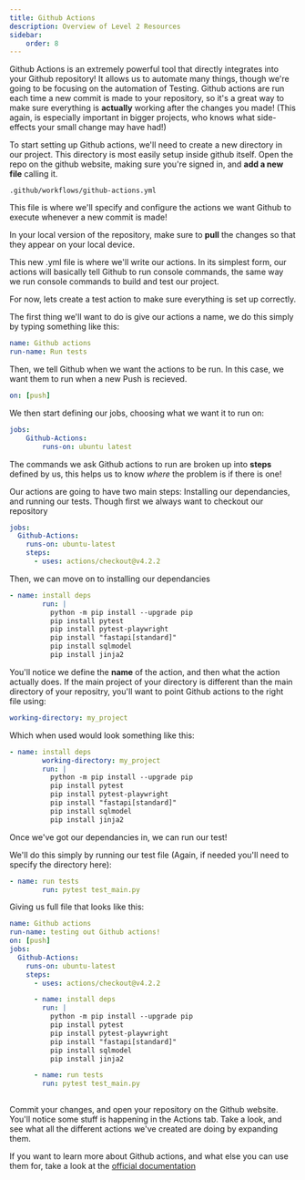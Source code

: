 ```yaml
---
title: Github Actions
description: Overview of Level 2 Resources
sidebar:
    order: 8
---
```


Github Actions is an extremely powerful tool that directly integrates into your Github repository! It allows us to automate many things, though we're going to be focusing on the automation of Testing. Github actions are run each time a new commit is made to your repository, so it's a great way to make sure everything is **actually** working after the changes you made! (This again, is especially important in bigger projects, who knows what side-effects your small change may have had!)


To start setting up Github actions, we'll need to create a new directory in our project. This directory is most easily setup inside github itself. Open the repo on the github website, making sure you're signed in, and **add a new file** calling it.

```
.github/workflows/github-actions.yml
```

This file is where we'll specify and configure the actions we want Github to execute whenever a new commit is made!

In your local version of the repository, make sure to **pull** the changes so that they appear on your local device.

This new .yml file is where we'll write our actions. In its simplest form, our actions will basically tell Github to run console commands, the same way we run console commands to build and test our project.

For now, lets create a test action to make sure everything is set up correctly.

The first thing we'll want to do is give our actions a name, we do this simply by typing something like this:

```yml
name: Github actions
run-name: Run tests
```

Then, we tell Github when we want the actions to be run. In this case, we want them to run when a new Push is recieved.

```yml
on: [push]
```


We then start defining our jobs, choosing what we want it to run on:

```yml
jobs:
    Github-Actions:
        runs-on: ubuntu latest
```

The commands we ask Github actions to run are broken up into **steps** defined by us, this helps us to know *where* the problem is if there is one!

Our actions are going to have two main steps: Installing our dependancies, and running our tests. Though first we always want to checkout our repository

```yml
jobs:
  Github-Actions:
    runs-on: ubuntu-latest
    steps:
      - uses: actions/checkout@v4.2.2
```
Then, we can move on to installing our dependancies

```yml
- name: install deps
        run: |
          python -m pip install --upgrade pip
          pip install pytest
          pip install pytest-playwright
          pip install "fastapi[standard]"
          pip install sqlmodel
          pip install jinja2
```

You'll notice we define the **name** of the action, and then what the action actually does. If the main project of your directory is different than the main directory of your repositry, you'll want to point Github actions to the right file using:

```yml
working-directory: my_project
```

Which when used would look something like this:

```yml
- name: install deps
        working-directory: my_project
        run: |
          python -m pip install --upgrade pip
          pip install pytest
          pip install pytest-playwright
          pip install "fastapi[standard]"
          pip install sqlmodel
          pip install jinja2
```

Once we've got our dependancies in, we can run our test!

We'll do this simply by running our test file (Again, if needed you'll need to specify the directory here):

```yml
- name: run tests
        run: pytest test_main.py
```

Giving us full file that looks like this:

```yml
name: Github actions
run-name: testing out Github actions!
on: [push]
jobs:
  Github-Actions:
    runs-on: ubuntu-latest
    steps:
      - uses: actions/checkout@v4.2.2

      - name: install deps
        run: |
          python -m pip install --upgrade pip
          pip install pytest
          pip install pytest-playwright
          pip install "fastapi[standard]"
          pip install sqlmodel
          pip install jinja2

      - name: run tests
        run: pytest test_main.py
      
```

Commit your changes, and open your repository on the Github website. You'll notice some stuff is happening in the Actions tab. Take a look, and see what all the different actions we've created are doing by expanding them.

If you want to learn more about Github actions, and what else you can use them for, take a look at the [official documentation](https://docs.github.com/en/actions)